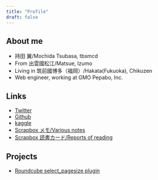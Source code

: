 ```yaml
---
title: "Profile"
draft: false
---
```

## About me
- 持田 翼/Mochida Tsubasa, tbsmcd
- From 出雲國松江/Matsue, Izumo
- Living in 筑前國博多（福岡）/Hakata(Fukuoka), Chikuzen
- Web engineer, working at GMO Pepabo, Inc.

## Links
- [Twitter](https://twitter.com/tbsmcd)
- [Github](https://github.com/tbsmcd)
- [kaggle](https://www.kaggle.com/tbsmcd)
- [Scrapbox メモ/Various notes](https://scrapbox.io/tbsmcd-memo/)
- [Scrapbox 読書カード/Reports of reading](https://scrapbox.io/tbsmcd-reading/)

## Projects
- [Roundcube select_pagesize plugin](https://github.com/tbsmcd/select_pagesize)
